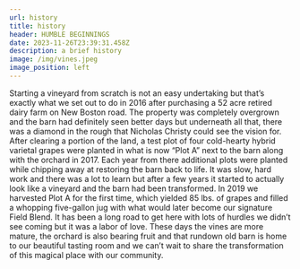 ```yaml
---
url: history
title: history
header: HUMBLE BEGINNINGS
date: 2023-11-26T23:39:31.458Z
description: a brief history
image: /img/vines.jpeg
image_position: left
---
```

Starting a vineyard from scratch is not an easy undertaking but that’s exactly what we set out to do in 2016 after purchasing a 52 acre retired dairy farm on New Boston road. The property was completely overgrown and the barn had definitely seen better days but underneath all that, there was a diamond in the rough that Nicholas Christy could see the vision for. After clearing a portion of the land, a test plot of four cold-hearty hybrid varietal grapes were planted in what is now “Plot A” next to the barn along with the orchard in 2017. Each year from there additional plots were planted while chipping away at restoring the barn back to life. It was slow, hard work and there was a lot to learn but after a few years it started to actually look like a vineyard and the barn had been transformed. In 2019 we harvested Plot A for the first time, which yielded 85 lbs. of grapes and filled a whopping five-gallon jug with what would later become our signature Field Blend. It has been a long road to get here with lots of hurdles we didn’t see coming but it was a labor of love. These days the vines are more mature, the orchard is also bearing fruit and that rundown old barn is home to our beautiful tasting room and we can’t wait to share the transformation of this magical place with our community.